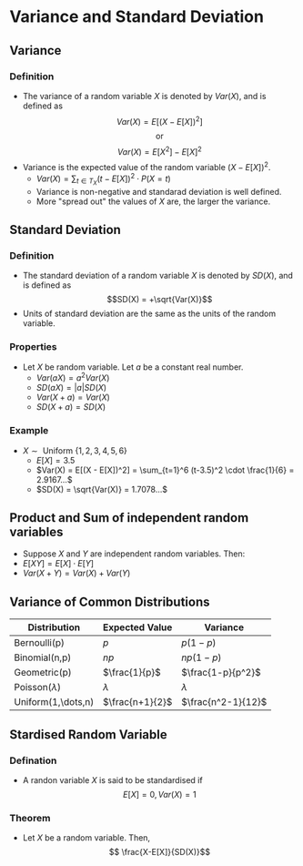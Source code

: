 # Variance and Standard Deviation
## Variance
### Definition
- The variance of a random variable $X$ is denoted by $Var(X)$, and is defined as
  $$Var(X) = E[(X - E[X])^2]$$
  $$\text { or }$$
  $$Var(X) = E[X^2] - E[X]^2$$
- Variance is the expected value of the random variable $(X - E[X])^2$.
  - $Var(X)  = \sum_{t \in T_X}(t-E[X])^2 \cdot P(X=t)$
  - Variance is non-negative and standarad deviation is well defined.
  - More "spread out" the values of $X$ are, the larger the variance.
## Standard Deviation
### Definition
- The standard deviation of a random variable $X$ is denoted by $SD(X)$, and is defined as
  $$SD(X) = +\sqrt{Var(X)}$$
- Units of standard deviation are the same as the units of the random variable.

### Properties
- Let $X$ be random variable. Let $a$ be a constant real number.
  - $Var(aX) = a^2 Var(X)$
  - $SD(aX) = |a| SD(X)$
  - $Var(X + a) = Var(X)$
  - $SD(X + a) = SD(X)$

### Example
- $X \sim \text{ Uniform } \{1,2,3,4,5,6\}$
  - $E[X] = 3.5$
  - $Var(X) = E[(X - E[X])^2] = \sum_{t=1}^6 (t-3.5)^2 \cdot \frac{1}{6} = 2.9167...$
  - $SD(X) = \sqrt{Var(X)} = 1.7078...$
## Product and Sum of independent random variables
- Suppose $X$ and $Y$ are independent random variables. Then:
- $E[XY] = E[X] \cdot E[Y]$
- $Var(X + Y) = Var(X) + Var(Y)$

## Variance of Common Distributions
| Distribution | Expected Value | Variance |
| --- | --- | --- |
| Bernoulli(p) | $p$ | $p(1-p)$ |
| Binomial(n,p) | $np$ | $np(1-p)$ |
| Geometric(p) | $\frac{1}{p}$ | $\frac{1-p}{p^2}$ |
| Poisson($\lambda$) | $\lambda$ | $\lambda$ |
| Uniform(1,\dots,n) | $\frac{n+1}{2}$ | $\frac{n^2-1}{12}$ |
## Stardised Random Variable
### Defination
- A randon variable $X$ is said to be standardised if
$$E[X] = 0, Var(X) = 1$$
### Theorem
- Let $X$ be a random variable. Then,
$$ \frac{X-E[X]}{SD(X)}$$